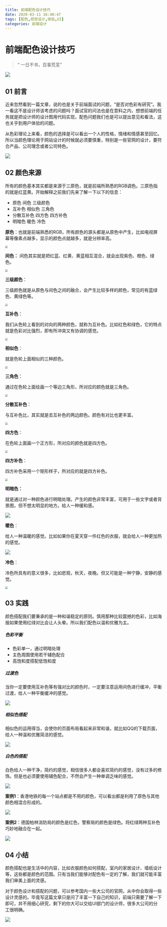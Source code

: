 ```yaml
---
title: 前端配色设计技巧
date: 2020-03-11 16:48:47
tags: [配色,视觉设计,体验,UI]
categories: 前端设计
---
```


# 前端配色设计技巧

> “ 一日不书，百事荒芜”

![ ](../common/1.gif)



## 01 前言



近来忽然看到一篇文章，说的也是关于前端面试的问题，“是否对色彩有研究”。我一看这不是设计师该考虑的问题吗？面试官的问法也是在意料之内，想想前端的任务就是把设计师的设计图用代码实现，配色问题我们也是可以提出意见和看法，这也关乎到用户体验的问题。

从色彩理论上来看，颜色的选择是可以看出一个人的性格，情绪和情感甚至回忆。所以当颜色理论用于网站设计的时候就必须要慎重，特别是一些官网的设计，要符合产品、公司理念或者公司特色。

![ ](./img/1.jpg)



## 02 颜色来源



所有的颜色基本其实都是来源于三原色，就是前端所熟悉的RGB调色。三原色指的就是红蓝黄。开始解释之前我们先来了解一下以下的信息：

- 原色        间色     三级颜色
- 互补色      相似色   三角色
- 分散互补色  四方色   四方补色
- 明暗色      暖色     冷色

**原色**：也就是前端熟悉的RGB，所有颜色的源头都是从原色中产生，比如电视屏幕等像素点越多，显示的颜色点就越多，就是分辨率高。

<img src="./img/1.png" alt=" " style="zoom:50%;" />

**间色：**
间色其实就是把红蓝、红黄、黄蓝相互混合，就会出现紫色、橙色、绿色。

<img src="./img/2.png" alt=" " style="zoom:50%;" />

**三级颜色**：

三级颜色就是从原色与间色之间的融合，会产生比较多样的颜色，常见的有蓝绿色、黄绿色等。

<img src="./img/3.png" alt=" " style="zoom:50%;" />

**互补色**：

我们从色轮上看到的对向的两种颜色，就称为互补色。比如红色和绿色，它的特点就是色彩对比强烈，即有所冲突又有协调的感觉。

<img src="./img/4.png" alt=" " style="zoom:50%;" />

**相似色**：

就是色轮上面相似的三种颜色。

<img src="./img/5.png" alt=" " style="zoom:50%;" />

**三角色**：

通过在色轮上面绘画一个等边三角形，所对应的颜色就是三角色。

<img src="./img/7.png" alt=" " style="zoom:50%;" />

**分散互补色**：

与互补色比，其实就是去互补色的两边颜色。颜色有对比也更丰富。

<img src="./img/8.png" alt=" " style="zoom:50%;" />

**四方色**：

在色轮上面画一个正方形，所对应的颜色就是四方色。

<img src="./img/9.png" alt=" " style="zoom:50%;" />

**四方补色**：

四方补色采用一个矩形样子，所对应的就是四方补色。

<img src="./img/10.png" alt=" " style="zoom:50%;" />

**明暗色：**

就是通过对一种颜色进行明暗处理。产生的颜色非常丰富，可用于一些文字或者背景图，但不想太明显的地方。给人一种缓和感。

![ ](./img/11.png)


**暖色**：

给人一种温暖的感觉。比如如果你在夏天穿一件红色的衣服，就会给人一种更加热的感觉。

![ ](./img/12.png)

**冷色**：

冷色所具有的意义很多，比如悲观，秋天，夜晚。但又可能是一种宁静，安静的感觉。 

<img src="./img/15.png" alt=" " style="zoom:50%;" />



## 03 实践



颜色搭配我们要秉承的是一种和谐稳定的原则。慎用那种比较震撼的色彩，比如海报如果使用红绿对比会让人头晕。所以我们配色以温和优雅为主。

##### **色彩平衡**

- 色彩单一，通过明暗处理
- 主色周围使用若干辅色配合
- 高饱和度搭配低饱和度



##### **过渡色**

当你一定要使用互补色等有强对比的颜色时，一定要注意运用间色进行缓冲，平衡过渡，给人一种平衡缓冲的感觉。

![ ](./img/2.jpg)

##### **相似色搭配**

相似色的运用得当，会使你的页面布局看起来非常和谐，就比如QQ的下载页面，给人一种温和优雅简洁的感觉。

![ ](./img/3.jpg)

##### **白色的搭配**

白色给人一种干净，简约的感觉，相信很多人都会喜欢简约的感觉，没有过多的修饰。但是也必须要使用辅色配合，不然会产生一种单调乏味的感觉。

![ ](./img/4.jpg)

**案例1**：香港地铁的每一个站点都是不用的颜色，可以看出都是利用了原色与其他颜色相混合形成的。

![ ](./img/13.png)



**案例2**：德国柏林消防局的颜色是红色，警察局的颜色是绿色。将红绿两种互补色巧妙地融合在一起。

![ ](./img/14.png)



## 04 小结



颜色搭配也是生活中的内容，比如衣服颜色如何搭配，室内的家居设计、墙纸设计等，这些都是颜色的范围。只有当我们能够对配色有一定的了解，我们就可能丰富我们审美上面的灵感。

对于颜色设计和搭配的问题，可以参考国内一些大公司的官网，从中你会取得一些设计灵感的。毕竟写这篇文章只是问了丰富一下自己的知识，前端只需要了解一下即可，并不用细心研究，剩下的你大可以交给UI部门的设计师，很多大公司的分工很明确。

![ ](../common/2.gif)

